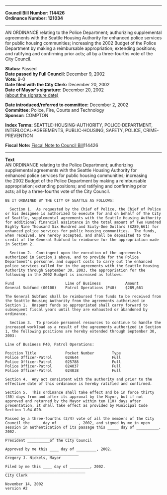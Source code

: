 * * * * *  
  
**Council Bill Number: [](#h0)[](#h2)114426**   
**Ordinance Number: 121034**  
  
* * * * *  
  
AN ORDINANCE relating to the Police Department; authorizing supplemental agreements with the Seattle Housing Authority for enhanced police services for public housing communities; increasing the 2002 Budget of the Police Department by making a reimbursable appropriation; extending positions; and ratifying and confirming prior acts; all by a three-fourths vote of the City Council.  
  
**Status:** Passed   
**Date passed by Full Council:** December 9, 2002   
**Vote:** 9-0   
**Date filed with the City Clerk:** December 20, 2002   
**Date of Mayor's signature:** December 20, 2002   
[(about the signature date)](/~public/approvaldate.htm)   
  
  
**Date introduced/referred to committee:** December 2, 2002   
**Committee:** Police, Fire, Courts and Technology   
**Sponsor:** COMPTON   
  
**Index Terms:** SEATTLE-HOUSING-AUTHORITY, POLICE-DEPARTMENT, INTERLOCAL-AGREEMENTS, PUBLIC-HOUSING, SAFETY, POLICE, CRIME-PREVENTION  
  
**Fiscal Note:** [Fiscal Note to Council Bill](http://clerk.seattle.gov/~public/fnote/114426.htm)[](#h1)[](#h3)114426  
  
* * * * *  
  
**Text**  
    AN ORDINANCE relating to the Police Department; authorizing  
    supplemental agreements with the Seattle Housing Authority for  
    enhanced police services for public housing communities; increasing  
    the 2002 Budget of the Police Department by making a reimbursable  
    appropriation; extending positions; and ratifying and confirming prior  
    acts; all by a three-fourths vote of the City Council.  
  
    BE IT ORDAINED BY THE CITY OF SEATTLE AS FOLLOWS:  
  
      Section 1.  As requested by the Chief of Police, the Chief of Police  
    or his designee is authorized to execute for and on behalf of The City  
    of Seattle, supplemental agreements with the Seattle Housing Authority  
    for additional financial assistance in the total amount of Two Hundred  
    Eighty Nine Thousand Six Hundred and Sixty-One Dollars ($289,661) for  
    enhanced police services for public housing communities.  The funds,  
    when received, are hereby accepted, and shall be deposited to the  
    credit of the General Subfund to reimburse for the appropriation made  
    in Section 2.  
  
      Section 2.  Contingent upon the execution of the agreements  
    authorized in Section 1 above, and to provide for the Police  
    Department's personnel and support costs to carry out the enhanced  
    police services called for in the agreements with the Seattle Housing  
    Authority through September 30, 2003, the appropriation for the  
    following in the 2002 Budget is increased as follows:  
  
    Fund                       Line of Business           Amount  
    General Subfund (00100)    Patrol Operations (P40)    $289,661  
  
    The General Subfund shall be reimbursed from funds to be received from  
    the Seattle Housing Authority from the agreements authorized in  
    Section 1.  Unspent funds so appropriated shall carry forward to  
    subsequent fiscal years until they are exhausted or abandoned by  
    ordinance.  
  
      Section 3.  To provide personnel resources to continue to handle the  
    increased workload as a result of the agreements authorized in Section  
    1, the following positions are hereby extended through September 30,  
    2003:  
  
    Line of Business P40, Patrol Operations:  
  
    Position Title             Pocket Number        Type  
    Police Officer-Patrol      024644               Full  
    Police Officer-Patrol      025788               Full  
    Police Officer-Patrol      024037               Full  
    Police Officer-Patrol      024038               Full  
  
    Section 4.  Any act consistent with the authority and prior to the  
    effective date of this ordinance is hereby ratified and confirmed.  
  
    Section 5.  This ordinance shall take effect and be in force thirty  
    (30) days from and after its approval by the Mayor, but if not  
    approved and returned by the Mayor within ten (10) days after  
    presentation, it shall take effect as provided by Municipal Code  
    Section 1.04.020.  
  
    Passed by a three-fourths (3/4) vote of all the members of the City  
    Council the ____ day of _________, 2002, and signed by me in open  
    session in authentication of its passage this _____ day of __________,  
    2002.  
    _________________________________  
    President __________of the City Council  
  
    Approved by me this ____ day of _________, 2002.  
    _________________________________  
    Gregory J. Nickels, Mayor  
  
    Filed by me this ____ day of _________, 2002.  
    ____________________________________  
    City Clerk  
  
    November 14, 2002  
    version #2  
